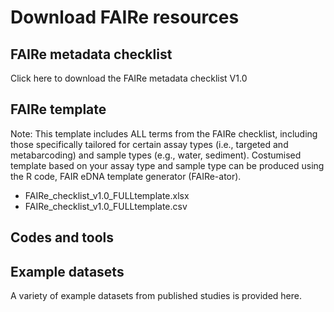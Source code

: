 # Download FAIRe resources

## FAIRe metadata checklist
Click here to download the FAIRe metadata checklist V1.0

## FAIRe template
Note: This template includes ALL terms from the FAIRe checklist, including those specifically tailored for certain assay types (i.e., targeted and metabarcoding) and sample types (e.g., water, sediment). Costumised template based on your assay type and sample type can be produced using the R code, FAIR eDNA template generator (FAIRe-ator). 

- FAIRe_checklist_v1.0_FULLtemplate.xlsx
- FAIRe_checklist_v1.0_FULLtemplate.csv


## Codes and tools


## Example datasets
A variety of example datasets from published studies is provided here.
